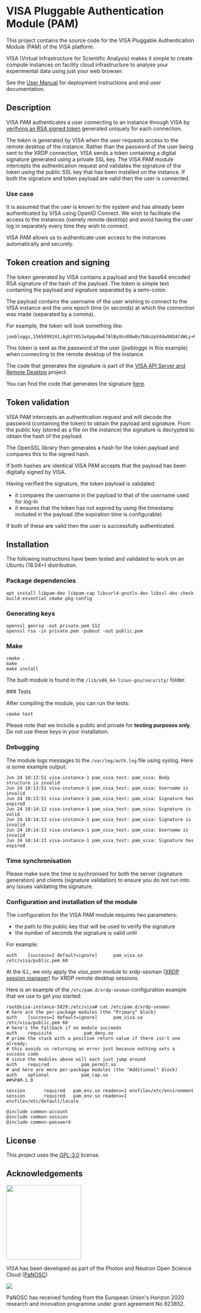 # VISA Pluggable Authentication Module (PAM)

This project contains the source code for the VISA Pluggable Authentication Module (PAM) of the VISA platform.

VISA (Virtual Infrastructure for Scientific Analysis) makes it simple to create compute instances on facility cloud infrastructure to analyse your experimental data using just your web browser.

See the [User Manual](https://visa.readthedocs.io/en/latest/) for deployment instructions and end user documentation.

## Description

VISA PAM authenticates a user connecting to an instance through VISA by [verifying an RSA signed token](https://medium.com/@bn121rajesh/rsa-sign-and-verify-using-openssl-behind-the-scene-bf3cac0aade2) generated uniquely for each connection. 

The token is generated by VISA when the user requests access to the remote desktop of the instance. Rather than the password of the user being sent to the XRDP connection, VISA sends a token containing a digital signature generated using a private SSL key. The VISA PAM module intercepts the authentication request and validates the signature of the token using the public SSL key that has been installed on the instance. If both the signature and token payload are valid then the user is connected.

### Use case

It is assumed that the user is known to the system and has already been authenticated by VISA using OpenID Connect. We wish to facilitate the access to the instances (namely remote desktop) and avoid having the user log in separately every time they wish to connect.

VISA PAM allows us to authenticate user access to the instances automatically and securely.

## Token creation and signing

The token generated by VISA contains a payload and the base64 encoded RSA signature of the hash of the payload. The token is simple text containing the payload and signature separated by a semi-colon.

The payload contains the username of the user wishing to connect to the VISA instance and the unix epoch time (in seconds) at which the connection was made (separated by a comma).

For example, the token will look something like:

```
joebloggs,1565099241;AgEtY6SJwXpgw8wE7AlByXnsROw0u7b8ozpV44w98Q4C4WLy+RDYsGicrHGC3v6Mdrm4atlY4T/7TG7bcp0SXw==
```

This token is sent as the password of the user (*joebloggs* in this example) when connecting to the remote desktop of the instance.

The code that generates the signature is part of the [VISA API Server and Remote Desktop](https://github.com/ILLGrenoble/visa-api-server) project. 

You can find the code that generates the signature [here](https://github.com/ILLGrenoble/visa-api-server/blob/main/visa-remote-desktop/src/main/java/eu/ill/visa/vdi/services/SignatureService.java).

## Token validation

VISA PAM intercepts an authentication request and will decode the password (containing the token) to obtain the payload and signature. From the public key (stored as a file on the instance) the signature is decrypted to obtain the hash of the payload. 

The OpenSSL library then generates a hash for the token payload and compares this to the signed hash.

If both hashes are identical VISA PAM accepts that the payload has been digitally signed by VISA.

Having verified the signature, the token payload is validated: 

- it compares the username in the payload to that of the username used for log-in
- it ensures that the token has not expired by using the timestamp included in the payload (the expiration time is configurable)

If both of these are valid then the user is successfully authenticated.

## Installation

The following instructions have been tested and validated to work on an Ubuntu (18.04+) distribution.

### Package dependencies

```
apt install libpam-dev libpam-cap libcurl4-gnutls-dev libssl-dev check build-essential cmake pkg-config
```

### Generating keys

```
openssl genrsa -out private.pem 512    
openssl rsa -in private.pem -pubout -out public.pem
```

### Make

```
cmake .
make
make install
```

The built module is found in the `/lib/x86_64-linux-gnu/security/` folder.


### Tests

After compiling the module, you can run the tests:

```
cmake test
```

Please note that we include a public and private for **testing purposes only**. Do not use these keys in your installation.

### Debugging

The module logs messages to the `/var/log/auth.log` file using syslog.  Here is some example output:

```
Jun 24 10:13:51 visa-instance-1 pam_visa_test: pam_visa: Body structure is invalid
Jun 24 10:13:51 visa-instance-1 pam_visa_test: pam_visa: Username is invalid
Jun 24 10:13:51 visa-instance-1 pam_visa_test: pam_visa: Signature has expired
Jun 24 10:14:13 visa-instance-1 pam_visa_test: pam_visa: Signature is valid
Jun 24 10:14:13 visa-instance-1 pam_visa_test: pam_visa: Signature is invalid
Jun 24 10:14:13 visa-instance-1 pam_visa_test: pam_visa: Username is invalid
Jun 24 10:14:13 visa-instance-1 pam_visa_test: pam_visa: Signature has expired
```

### Time synchronisation

Please make sure the time is sychronised for both the server (signature generation) and clients (signature validation) to ensure you do not run into any issues validating the signature.

### Configuration and installation of the module

The configuration for the VISA PAM module requires two parameters: 

 - the path to the public key that will be used to verify the signature
 - the number of seconds the signature is valid until

For example:

```
auth    [success=2 default=ignore]      pam_visa.so /etc/visa/public.pem 60
```

At the ILL, we only apply the *visa_pam* module to xrdp-sesman ([XRDP session manager](https://linux.die.net/man/8/xrdp-sesman)) for XRDP remote desktop sessions.

Here is an example of the `/etc/pam.d/xrdp-sesman` configuration example that we use to get you started:

```
root@visa-instance-5829:/etc/visa# cat /etc/pam.d/xrdp-sesman 
# here are the per-package modules (the "Primary" block)
auth    [success=2 default=ignore]      pam_visa.so /etc/visa/public.pem 60
# here's the fallback if no module succeeds
auth    requisite            pam_deny.so
# prime the stack with a positive return value if there isn't one already;
# this avoids us returning an error just because nothing sets a success code
# since the modules above will each just jump around
auth    required            pam_permit.so
# and here are more per-package modules (the "Additional" block)
auth    optional            pam_cap.so
##%PAM-1.0

session       required   pam_env.so readenv=1 envfile=/etc/environment
session       required   pam_env.so readenv=1 envfile=/etc/default/locale

@include common-account
@include common-session
@include common-password
```

## License

This project uses the [GPL-3.0](https://github.com/ILLGrenoble/visa-pam/blob/main/LICENSE) license.

## Acknowledgements

<img src="https://github.com/panosc-eu/panosc/raw/master/Work%20Packages/WP9%20Outreach%20and%20communication/PaNOSC%20logo/PaNOSClogo_web_RGB.jpg" width="200px"/> 

VISA has been developed as part of the Photon and Neutron Open Science Cloud (<a href="http://www.panosc.eu" target="_blank">PaNOSC</a>)

<img src="https://github.com/panosc-eu/panosc/raw/master/Work%20Packages/WP9%20Outreach%20and%20communication/images/logos/eu_flag_yellow_low.jpg"/>

PaNOSC has received funding from the European Union's Horizon 2020 research and innovation programme under grant agreement No 823852.
